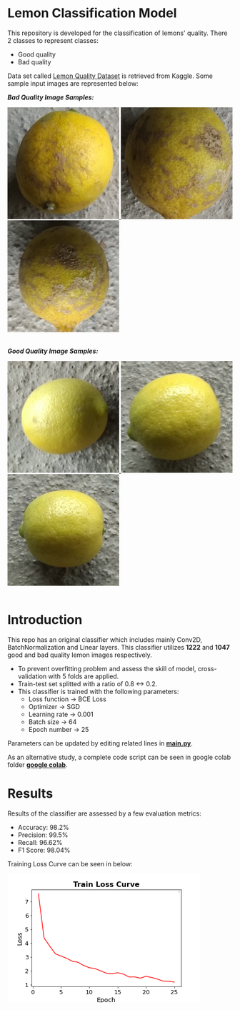 # Lemon Classification Model

This repository is developed for the classification of lemons' quality. There 2 classes to represent classes: 
  - Good quality
  - Bad quality
  
Data set called [Lemon Quality Dataset](https://www.kaggle.com/datasets/yusufemir/lemon-quality-dataset) is retrieved from Kaggle. Some sample input images are represented below:

***Bad Quality Image Samples:***

<a href="url">
  <img src="https://github.com/ekaraali/Lemon_Classification_Model/blob/main/images/bad_quality_14.jpg?raw=true" height="250" width="250">
  <img src="https://github.com/ekaraali/Lemon_Classification_Model/blob/main/images/bad_quality_5.jpg?raw=true" height="250" width="250">
  <img src="https://github.com/ekaraali/Lemon_Classification_Model/blob/main/images/bad_quality_6.jpg?raw=true" height="250" width="250">
</a>
<br/>
<br/>

***Good Quality Image Samples:***

<a href="url">
  <img src="https://github.com/ekaraali/Lemon_Classification_Model/blob/main/images/good_quality_3.jpg?raw=true" height="250" width="250">
  <img src="https://github.com/ekaraali/Lemon_Classification_Model/blob/main/images/good_quality_6.jpg?raw=true" height="250" width="250">
  <img src="https://github.com/ekaraali/Lemon_Classification_Model/blob/main/images/good_quality_9.jpg?raw=true" height="250" width="250">
</a>
<br/>
<br/>

# Introduction

This repo has an original classifier which includes mainly Conv2D, BatchNormalization and Linear layers. This classifier utilizes **1222** and **1047** good and bad quality lemon images respectively.

  - To prevent overfitting problem and assess the skill of model, cross-validation with 5 folds are applied.
  - Train-test set splitted with a ratio of 0.8 <-> 0.2.
  - This classifier is trained with the following parameters:
    - Loss function -> BCE Loss
    - Optimizer -> SGD
    - Learning rate -> 0.001
    - Batch size -> 64
    - Epoch number -> 25
  
Parameters can be updated by editing related lines in [**main.py**](https://github.com/ekaraali/Lemon_Classification_Model/blob/main/main.py).

As an alternative study, a complete code script can be seen in google colab folder [**google colab**](https://github.com/ekaraali/Lemon_Classification_Model/blob/main/google_colab/lemon_quality_cv.ipynb).

# Results

Results of the classifier are assessed by a few evaluation metrics: 
  - Accuracy: 98.2%
  - Precision: 99.5%
  - Recall: 96.62%
  - F1 Score: 98.04%

  Training Loss Curve can be seen in below:

  <a href="url">
  <img src="https://github.com/ekaraali/Lemon_Classification_Model/blob/main/images/train_loss_curve.png?raw=true">
  </a>




